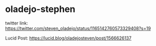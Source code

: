 # oladejo-stephen

twitter link: https://twitter.com/steven_oladejo/status/1165142760573329408?s=19

Lucid Post: https://lucid.blog/oladejosteven/post/1566626137
